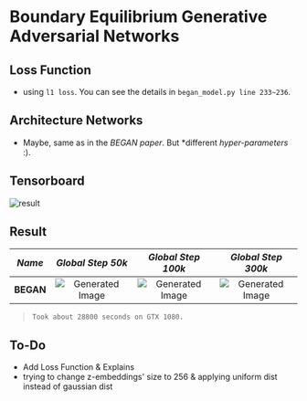# Boundary Equilibrium Generative Adversarial Networks

## Loss Function

* using ```l1 loss```. You can see the details in ```began_model.py line 233~236```.

## Architecture Networks

* Maybe, same as in the *BEGAN paper*. But *different *hyper-parameters* :).

## Tensorboard

![result](https://github.com/kozistr/Awesome-GANs/blob/master/BEGAN/began_tb.png)

## Result

*Name* | *Global Step 50k* | *Global Step 100k* | *Global Step 300k*
:---: | :---: | :---: | :---:
**BEGAN**     | ![Generated Image](https://github.com/kozistr/Awesome-GANs/blob/master/BEGAN/gen_img/train_50000.png) | ![Generated Image](https://github.com/kozistr/Awesome-GANs/blob/master/BEGAN/gen_img/train_100000.png) | ![Generated Image](https://github.com/kozistr/Awesome-GANs/blob/master/BEGAN/gen_img/train_300000.png)

> ```Took about 28800 seconds on GTX 1080.```

## To-Do
* Add Loss Function & Explains
* trying to change z-embeddings' size to 256 & applying uniform dist instead of gaussian dist